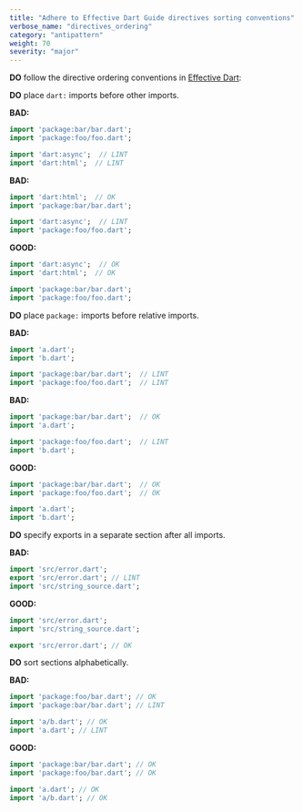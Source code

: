 ```yaml
---
title: "Adhere to Effective Dart Guide directives sorting conventions"
verbose_name: "directives_ordering"
category: "antipattern"
weight: 70
severity: "major"
---
```

**DO** follow the directive ordering conventions in
[Effective Dart](https://dart.dev/effective-dart/style#ordering):

**DO** place `dart:` imports before other imports.

**BAD:**
```dart
import 'package:bar/bar.dart';
import 'package:foo/foo.dart';

import 'dart:async';  // LINT
import 'dart:html';  // LINT
```

**BAD:**
```dart
import 'dart:html';  // OK
import 'package:bar/bar.dart';

import 'dart:async';  // LINT
import 'package:foo/foo.dart';
```

**GOOD:**
```dart
import 'dart:async';  // OK
import 'dart:html';  // OK

import 'package:bar/bar.dart';
import 'package:foo/foo.dart';
```

**DO** place `package:` imports before relative imports.

**BAD:**
```dart
import 'a.dart';
import 'b.dart';

import 'package:bar/bar.dart';  // LINT
import 'package:foo/foo.dart';  // LINT
```

**BAD:**
```dart
import 'package:bar/bar.dart';  // OK
import 'a.dart';

import 'package:foo/foo.dart';  // LINT
import 'b.dart';
```

**GOOD:**
```dart
import 'package:bar/bar.dart';  // OK
import 'package:foo/foo.dart';  // OK

import 'a.dart';
import 'b.dart';
```

**DO** specify exports in a separate section after all imports.

**BAD:**
```dart
import 'src/error.dart';
export 'src/error.dart'; // LINT
import 'src/string_source.dart';
```

**GOOD:**
```dart
import 'src/error.dart';
import 'src/string_source.dart';

export 'src/error.dart'; // OK
```

**DO** sort sections alphabetically.

**BAD:**
```dart
import 'package:foo/bar.dart'; // OK
import 'package:bar/bar.dart'; // LINT

import 'a/b.dart'; // OK
import 'a.dart'; // LINT
```

**GOOD:**
```dart
import 'package:bar/bar.dart'; // OK
import 'package:foo/bar.dart'; // OK

import 'a.dart'; // OK
import 'a/b.dart'; // OK
```

